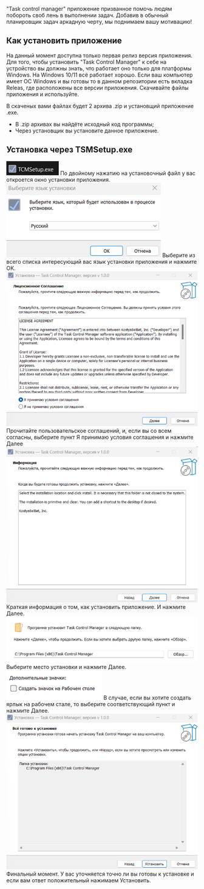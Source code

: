 "Task control manager" приложение призванное помочь людям побороть своб лень в выполнении задач.
Добавив в обычный планировщик задач аркадную черту, мы поднимаем вашу мотивацию!

## Как установить приложение
На данный момент доступна только первая релиз версия приложения.
Для того, чтобы установить "Task Control Manager" к себе на устройство вы должны знать, 
что работает оно только для платформы Windows. На Windows 10/11 всё работает хорошо.
Если ваш компьютер имеет ОС Windows и вы готовы то в данном репозитории есть вкладка Releas,
где расположены все версии приложения. Скачивайте файлы приложения и используйте.

В скаченых вами файлах будет 2 архива .zip и установщий приложение .exe.
 - В .zip архивах вы найдёте исходный код программы;
 - Через установщик вы установите данное приложение.

 ## Установка через TSMSetup.exe
 ![alt text](image.png)
 По двойному нажатию на установочный файл у вас  откроется окно установки приложения.
 ![alt text](image-1.png)
 Выберите из всего списка интересующий вас язык установки приложения и нажмите ОК.
 ![alt text](image-2.png)
 Прочитайте пользовательское соглашений, и, если вы со всем согласны, выберите пункт Я принимаю условия соглашения и нажмите Далее
 ![alt text](image-3.png)
 Краткая информация о том, как установить приложение. И нажмите Далее.
 ![alt text](image-4.png)
 Выберите место установки и нажмите Далее.
 ![alt text](image-5.png)
 В случае, если вы хотите создать ярлык на рабочем стале, то выберите соответствующий пункт и нажмите Далее.
 ![alt text](image-6.png)
 Финальный момент. У вас уточняется точно ли вы готовы к установке и если вам ответ положительный нажимаем Установить.
